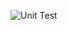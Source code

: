 ![Unit Test](https://github.com/ambmcmdmem/numberle-source/actions/workflows/unittest.yml/badge.svg)
